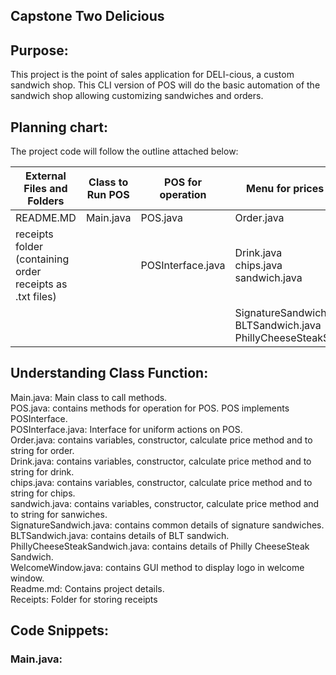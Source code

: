 ## Capstone Two Delicious

## Purpose:
This project is the point of sales application for DELI-cious, a custom sandwich shop. 
This CLI version of POS will do the basic automation of the sandwich shop allowing customizing sandwiches and orders.


## Planning chart:
The project code will follow the outline attached below:

| External Files and Folders                                | Class to Run POS | POS for operation | Menu for prices and details                                                    | GUI                |
|-----------------------------------------------------------|------------------|-------------------|--------------------------------------------------------------------------------|--------------------|
| README.MD                                                 | Main.java        | POS.java          | Order.java                                                                     | WelcomeWindow.java |
| receipts folder (containing order receipts as .txt files) |                  | POSInterface.java | Drink.java <br/>chips.java<br/>sandwich.java                                   |                    |
|                                                           |                  |                   | SignatureSandwich.java<br/>BLTSandwich.java<br/>PhillyCheeseSteakSandwich.java |                    |                  |                   |                                                                                |                    |                                                           |                  |                   |                                                                                |                    |

## Understanding Class Function:
Main.java: Main class to call methods. <br/>
POS.java: contains methods for operation for POS. POS implements POSInterface. <br/>
POSInterface.java: Interface for uniform actions on POS. <br/>
Order.java: contains variables, constructor, calculate price method and to string for order. <br/>
Drink.java: contains variables, constructor, calculate price method and to string for drink. <br/>
chips.java: contains variables, constructor, calculate price method and to string for chips. <br/>
sandwich.java: contains variables, constructor, calculate price method and to string for sanwiches. <br/>
SignatureSandwich.java: contains common details of signature sandwiches. <br/>
BLTSandwich.java: contains details of BLT sandwich. <br/>
PhillyCheeseSteakSandwich.java: contains details of Philly CheeseSteak Sandwich. <br/>
WelcomeWindow.java: contains GUI method to display logo in welcome window. <br/>
Readme.md: Contains project details.<br/>
Receipts: Folder for storing receipts

## Code Snippets:

### Main.java:

